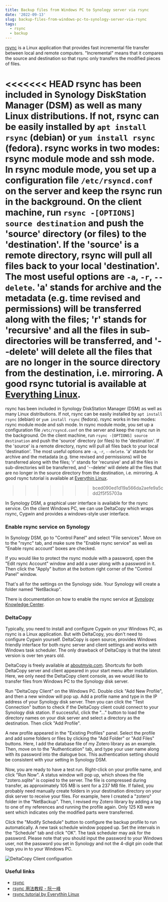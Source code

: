 ```yaml
---
title: Backup files from Windows PC to Synology server via rsync
date: '2022-09-13'
slug: backup-files-from-windows-pc-to-synology-server-via-rsync
tags:
  - rsync
  - backup
---
```


<!-- My laptop got a shingled magnetic recording (SMR) hard drive for storage. After years of use, it almost filled up. Weeks ago, I lost the latest changes to a MS-word file. Not sure if it was related to the SMR drive. It reminds me of backup data, as SMR drives can be fragile. I have a Synology disk server, yet it is too slow to run any backup package or docker. rsync is embedded in Synology DSM and terrific for backup.  -->

[rsync](https://rsync.samba.org/) is a Linux application that provides fast incremental file transfer between local and remote computers. "Incremental" means that it compares the source and destination so that rsync only transfers the modified pieces of files. 

<<<<<<< HEAD
rsync has been included in Synology DiskStation Manager (DSM) as well as many Linux distributions. If not, rsync can be easily installed by `apt install rsync` (debian) or `yum install rsync` (fedora). rsync works in two modes: rsync module mode and ssh mode. In rsync module mode, you set up a configuration file `/etc/rsyncd.conf` on the server and keep the rsync run in the background. On the client machine, run `rsync -[OPTIONS] source destination` and push the 'source' directory (or files) to the 'destination'. If the 'source' is a remote directory, rsync will pull all files back to your local 'destination'. The most useful options are `-a`, `-r`, `--delete`. 'a' stands for archive and the metadata (e.g. time revised and permissions) will be transferred along with the files; 'r' stands for 'recursive' and all the files in sub-directories will be transferred, and '--delete' will delete all the files that are no longer in the source directory from the destination, i.e. mirroring. A good rsync tutorial is available at [Everything Linux](https://everythinglinux.org/rsync/). 
=======
rsync has been included in Synology DiskStation Manager (DSM) as well as many Linux distributions. If not, rsync can be easily installed by `apt install rsync` (debian) or `yum install rsync` (fedora). rsync works in two modes: rsync module mode and ssh mode. In rsync module mode, you set up a configuration file `/etc/rsyncd.conf` on the server and keep the rsync run in the background. On the client machine, run `rsync -[OPTIONS] source destination` and push the 'source' directory (or files) to the 'destination'. If the 'source' is a remote directory, rsync will pull all files back to your local 'destination'. The most useful options are `-a`, `-r`, `--delete`. 'a' stands for archive and the metadata (e.g. time revised and permissions) will be transferred along with the files; 'r' stands for 'recursive' and all the files in sub-directories will be transferred, and '--delete' will delete all the files that are no longer in the source directory from the destination, i.e. mirroring. A good rsync tutorial is available at [Everythin Linux](https://everythinglinux.org/rsync/). 
>>>>>>> bced090ed1d19a566da2aefe9a5cdd2f5f55703a

In Synology DSM, a graphical user interface is available for the rsync service. On the client Windows PC, we can use DeltaCopy which wraps rsync, Cygwin and provides a windows-style user interface. 

### Enable rsync service on Synology

In Synology DSM, go to "Control Panel" and select "File services". Move on to the "rsync" tab, and make sure the "Enable rsync service" as well as "Enable rsync account" boxes are checked. 

If you would like to protect the rsync module with a password, open the "Edit rsync Account" window and add a user along with a password in it. Then click the "Apply" button at the bottom right corner of the "Control Panel" window. 

That's all for the settings on the Synology side. Your Synology will create a folder named "NetBackup". 

There is documentation on how to enable the rsync service at [Synology Knowledge Center](https://kb.synology.com/en-us/DSM/help/DSM/AdminCenter/file_rsync?version=6).

### DeltaCopy

Typically, you need to install and configure Cygwin on your Windows PC, as rsync is a Linux application. But with DeltaCopy, you don't need to configure Cygwin yourself. DeltaCopy is open source, provides Windows friendly interface for both rsync server and client settings and works with Windows task scheduler. The only drawback of DeltaCopy is that the latest version is over ten years old. 

DeltaCopy is freely available at [aboutmyip.com](http://www.aboutmyip.com/AboutMyXApp/DeltaCopy.jsp). Shortcuts for both DeltaCopy server and client appeared in your start menu after installation. Here, we only need the DeltaCopy client console, as we would like to transfer files from Windows PC to the Synology disk server. 

Run "DeltaCopy Client" on the Windows PC. Double click "Add New Profile", and then a new window will pop up. Add a profile name and type in the IP address of your Synology disk server. Then you can click the "Test Connection" button to check if the DeltaCopy client could connect to your Synology disk station. If successful, click the "..." button to load the directory names on your disk server and select a directory as the destination. Then click "Add Profile". 

A new profile appeared in the "Existing Profiles" panel. Select the profile and add some folders or files by clicking the "Add Folder" or "Add Files" buttons. Here, I add the database file of my Zotero library as an example. Then, move on to the "Authentication" tab, and type your user name along with its password into the dialogue box. This authentication setting should be consistent with your setting in Synology DSM. 

Now, you are ready to have a test run. Right-click on your profile name, and click "Run Now". A status window will pop up, which shows the file "zotero.sqlite" is copied to the server. The file is compressed during transfer, as approximately 105 MB is sent for a 237 MB file. If failed, you probably need manually create folders in your destination directory on your disk server to receive your files. For example, here I created a "zotero" folder in the "NetBackup". Then, I revised my Zotero library by adding a tag to one of my references and running the profile again. Only 125 KB were sent which indicates only the modified parts were transferred. 

Click the "Modify Schedule" button to configure the backup profile to run automatically. A new task schedule window popped up. Set the intervals in the "Schedule" tab and click "OK". The task scheduler may ask for the password. Please note that you should input the password to your Windows user, not the password you set in Synology and not the 4-digit pin code that logs you in to your Windows PC. 

![DeltaCopy Client configuation](https://storage.live.com/items/D70A892E0DD05FA3!2981?authkey=AKNCRUpelpMuI5U)

### Useful links
+ [rsync](https://rsync.samba.org/)
+ [rsync 用法教程 - 阮一峰](https://www.ruanyifeng.com/blog/2020/08/rsync.html)
+ [rsync tutorial by Everythin Linux](https://everythinglinux.org/rsync/)
